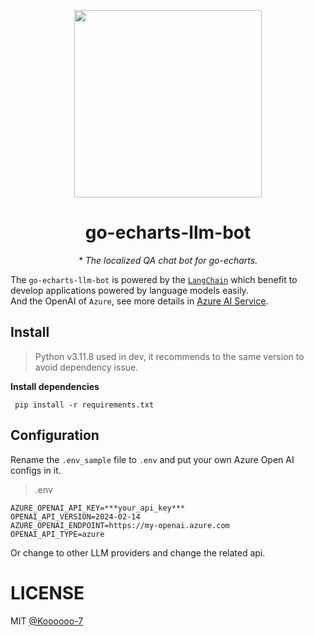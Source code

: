 <p align="center">
	<img src="https://user-images.githubusercontent.com/19553554/52535979-c0d0e680-2d8f-11e9-85c8-2e9f659e7c6f.png" width=300 height=300 />
</p>

<h1 align="center">go-echarts-llm-bot</h1>
<p align="center">
    <em> * The localized QA chat bot for go-echarts.</em>
</p>


The `go-echarts-llm-bot` is powered by the [`LangChain`](https://github.com/langchain-ai/langchain)
which benefit to develop applications powered by language models easily.   
And the OpenAI of `Azure`, see more details
in [Azure AI Service](https://azure.microsoft.com/en-us/products/ai-services/openai-service).

## Install

> Python v3.11.8 used in dev, it recommends to the same version to avoid dependency issue.

**Install dependencies**

```shell
 pip install -r requirements.txt
```

## Configuration

Rename the `.env_sample` file to `.env` and put your own Azure Open AI configs in it.
> .env

```
AZURE_OPENAI_API_KEY=***your_api_key***
OPENAI_API_VERSION=2024-02-14
AZURE_OPENAI_ENDPOINT=https://my-openai.azure.com
OPENAI_API_TYPE=azure
```

Or change to other LLM providers and change the related api.

# LICENSE

MIT [@Koooooo-7](https://github.com/Koooooo-7)
